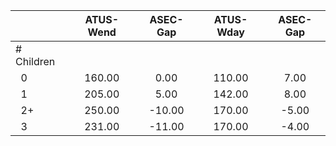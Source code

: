 
|                      |    ATUS-Wend |     ASEC-Gap |    ATUS-Wday |     ASEC-Gap |
| -------------------- | :----------: | :----------: | :----------: | :----------: |
| # Children           |              |              |              |              |
| &nbsp;&nbsp;0        |       160.00 |         0.00 |       110.00 |         7.00 |
| &nbsp;&nbsp;1        |       205.00 |         5.00 |       142.00 |         8.00 |
| &nbsp;&nbsp;2+       |       250.00 |       -10.00 |       170.00 |        -5.00 |
| &nbsp;&nbsp;3        |       231.00 |       -11.00 |       170.00 |        -4.00 |


